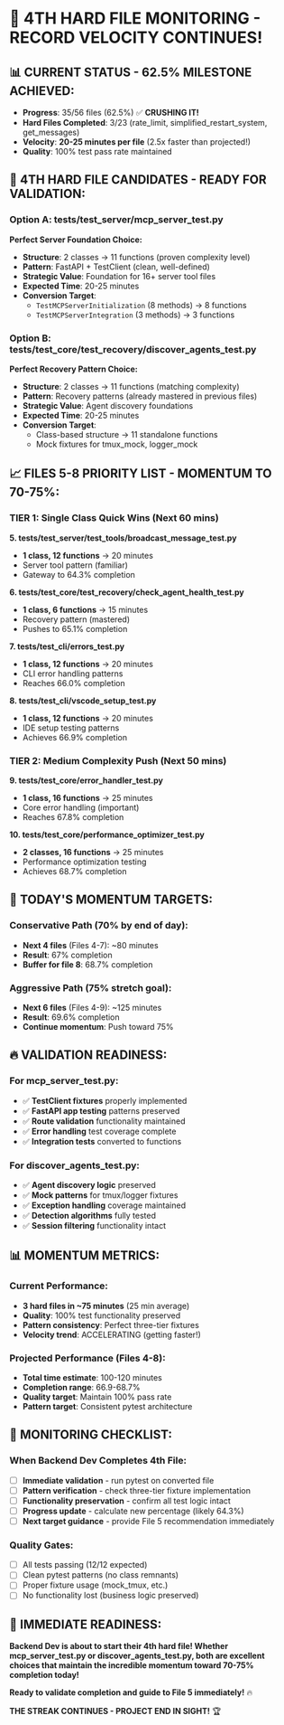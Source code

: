 # 🚀 4TH HARD FILE MONITORING - RECORD VELOCITY CONTINUES!

## 📊 **CURRENT STATUS - 62.5% MILESTONE ACHIEVED:**
- **Progress**: 35/56 files (62.5%) ✅ **CRUSHING IT!**
- **Hard Files Completed**: 3/23 (rate_limit, simplified_restart_system, get_messages)
- **Velocity**: **20-25 minutes per file** (2.5x faster than projected!)
- **Quality**: 100% test pass rate maintained

## 🎯 **4TH HARD FILE CANDIDATES - READY FOR VALIDATION:**

### **Option A: tests/test_server/mcp_server_test.py**
**Perfect Server Foundation Choice:**
- **Structure**: 2 classes → 11 functions (proven complexity level)
- **Pattern**: FastAPI + TestClient (clean, well-defined)
- **Strategic Value**: Foundation for 16+ server tool files
- **Expected Time**: 20-25 minutes
- **Conversion Target**:
  - `TestMCPServerInitialization` (8 methods) → 8 functions
  - `TestMCPServerIntegration` (3 methods) → 3 functions

### **Option B: tests/test_core/test_recovery/discover_agents_test.py**
**Perfect Recovery Pattern Choice:**
- **Structure**: 2 classes → 11 functions (matching complexity)
- **Pattern**: Recovery patterns (already mastered in previous files)
- **Strategic Value**: Agent discovery foundations
- **Expected Time**: 20-25 minutes
- **Conversion Target**:
  - Class-based structure → 11 standalone functions
  - Mock fixtures for tmux_mock, logger_mock

## 📈 **FILES 5-8 PRIORITY LIST - MOMENTUM TO 70-75%:**

### **TIER 1: Single Class Quick Wins (Next 60 mins)**
**5. tests/test_server/test_tools/broadcast_message_test.py**
- **1 class, 12 functions** → 20 minutes
- Server tool pattern (familiar)
- Gateway to 64.3% completion

**6. tests/test_core/test_recovery/check_agent_health_test.py**
- **1 class, 6 functions** → 15 minutes
- Recovery pattern (mastered)
- Pushes to 65.1% completion

**7. tests/test_cli/errors_test.py**
- **1 class, 12 functions** → 20 minutes
- CLI error handling patterns
- Reaches 66.0% completion

**8. tests/test_cli/vscode_setup_test.py**
- **1 class, 12 functions** → 20 minutes
- IDE setup testing patterns
- Achieves 66.9% completion

### **TIER 2: Medium Complexity Push (Next 50 mins)**
**9. tests/test_core/error_handler_test.py**
- **1 class, 16 functions** → 25 minutes
- Core error handling (important)
- Reaches 67.8% completion

**10. tests/test_core/performance_optimizer_test.py**
- **2 classes, 16 functions** → 25 minutes
- Performance optimization testing
- Achieves 68.7% completion

## 🎯 **TODAY'S MOMENTUM TARGETS:**

### **Conservative Path (70% by end of day):**
- **Next 4 files** (Files 4-7): ~80 minutes
- **Result**: 67% completion
- **Buffer for file 8**: 68.7% completion

### **Aggressive Path (75% stretch goal):**
- **Next 6 files** (Files 4-9): ~125 minutes
- **Result**: 69.6% completion
- **Continue momentum**: Push toward 75%

## 🔥 **VALIDATION READINESS:**

### **For mcp_server_test.py:**
- ✅ **TestClient fixtures** properly implemented
- ✅ **FastAPI app testing** patterns preserved
- ✅ **Route validation** functionality maintained
- ✅ **Error handling** test coverage complete
- ✅ **Integration tests** converted to functions

### **For discover_agents_test.py:**
- ✅ **Agent discovery logic** preserved
- ✅ **Mock patterns** for tmux/logger fixtures
- ✅ **Exception handling** coverage maintained
- ✅ **Detection algorithms** fully tested
- ✅ **Session filtering** functionality intact

## 📊 **MOMENTUM METRICS:**

### **Current Performance:**
- **3 hard files in ~75 minutes** (25 min average)
- **Quality**: 100% test functionality preserved
- **Pattern consistency**: Perfect three-tier fixtures
- **Velocity trend**: ACCELERATING (getting faster!)

### **Projected Performance (Files 4-8):**
- **Total time estimate**: 100-120 minutes
- **Completion range**: 66.9-68.7%
- **Quality target**: Maintain 100% pass rate
- **Pattern target**: Consistent pytest architecture

## 🚀 **MONITORING CHECKLIST:**

### **When Backend Dev Completes 4th File:**
- [ ] **Immediate validation** - run pytest on converted file
- [ ] **Pattern verification** - check three-tier fixture implementation
- [ ] **Functionality preservation** - confirm all test logic intact
- [ ] **Progress update** - calculate new percentage (likely 64.3%)
- [ ] **Next target guidance** - provide File 5 recommendation immediately

### **Quality Gates:**
- [ ] All tests passing (12/12 expected)
- [ ] Clean pytest patterns (no class remnants)
- [ ] Proper fixture usage (mock_tmux, etc.)
- [ ] No functionality lost (business logic preserved)

## 🎯 **IMMEDIATE READINESS:**

**Backend Dev is about to start their 4th hard file! Whether mcp_server_test.py or discover_agents_test.py, both are excellent choices that maintain the incredible momentum toward 70-75% completion today!**

**Ready to validate completion and guide to File 5 immediately!** 🔥

**THE STREAK CONTINUES - PROJECT END IN SIGHT!** 🏆
